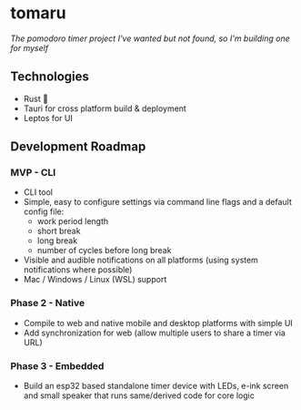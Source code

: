 # tomaru

<i>The pomodoro timer project I've wanted but not found, so I'm building one for myself</i>

## Technologies
- Rust 🦀
- Tauri for cross platform build & deployment
- Leptos for UI
  
## Development Roadmap
### MVP - CLI
- CLI tool 
- Simple, easy to configure settings via command line flags and a default config file:
  - work period length
  - short break
  - long break
  - number of cycles before long break
- Visible and audible notifications on all platforms (using system notifications where possible)
- Mac / Windows / Linux (WSL) support

### Phase 2 - Native
- Compile to web and native mobile and desktop platforms with simple UI
- Add synchronization for web (allow multiple users to share a timer via URL)

### Phase 3 - Embedded
- Build an esp32 based standalone timer device with LEDs, e-ink screen and small speaker that runs same/derived code for core logic
